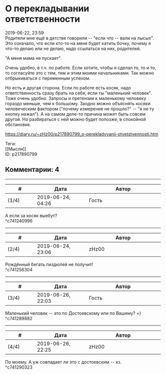 О перекладывании ответственности
================================

  
2019-06-22, 23:59  
 Родители мне ещё в детстве говорили -- "если что -- вали на лысых". Это означало, что если кто-то на меня будет катить бочку, почему я что-то делаю или не делаю, надо ссылаться на них, родителей.   
   
 "А меня мама не пускает".   
   
 Очень удобно, в т.ч. по работе. Если хотите, чтобы я сделал то, то и то, то согласуйте это с тем, тем и этим моими начальниками. Так можно отбрыкиваться с переменным успехом.   
   
 Но есть и другая сторона. Если по работе есть косяк, надо ответственность сразу брать на себя, если ты "маленький человек". Тоже очень удобно. Запросы и претензии к маленькому человеку гораздо меньше, чем к большому. Заодно можно объяснять косяки человеческим фактором ("почему измерение не прошло?" -- "я не ту кнопку нажал"). А на самом деле-то причина может быть совсем другой. Но разбираться с ней можно будет попозже, в спокойной обстановке.   
  
<https://diary.ru/~zHz00/p217890799_o-perekladyvanii-otvetstvennosti.htm>  
  
Теги:  
[[Мысли]]  
ID: p217890799  


Комментарии: 4
--------------

  


---



|         #         |              Дата              |                     Автор                     |           ID           |
| --- | --- | --- | --- |
| (1/4) | 2019-06-24, 04:26 | Гость | c741240996 |

  
 А если за косяк выебут?   
 ^c741240996

---



|         #         |              Дата              |                     Автор                     |           ID           |
| --- | --- | --- | --- |
| (2/4) | 2019-06-24, 23:06 | zHz00 | c741256304 |

  
 Рождённый бегать пиздюлей не получит!   
 ^c741256304

---



|         #         |              Дата              |                     Автор                     |           ID           |
| --- | --- | --- | --- |
| (3/4) | 2019-06-26, 22:03 | Гость | c741289882 |

  
 Маленький человек -- это по Достоевскому или по Вашему? =)   
 ^c741289882

---



|         #         |              Дата              |                     Автор                     |           ID           |
| --- | --- | --- | --- |
| (4/4) | 2019-06-26, 22:25 | zHz00 | c741290323 |

  
 По моему. А уж совпадает ли это с достоевским -- хз.   
 ^c741290323